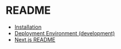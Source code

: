 # README

- [Installation](./docs/installation.md)
- [Deployment Environment (development)](./docs/deployment-environment-development.md)
- [Next.js README](./docs/nextjs-readme.md)